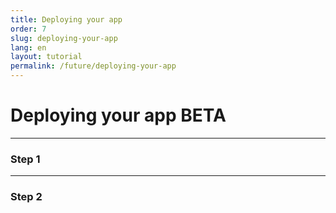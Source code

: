 ```yaml
---
title: Deploying your app
order: 7
slug: deploying-your-app
lang: en
layout: tutorial
permalink: /future/deploying-your-app
---
```


# Deploying your app <span class="label-beta">BETA</span>

<div class="section-content">
</div>

---

### Step 1

---

### Step 2
